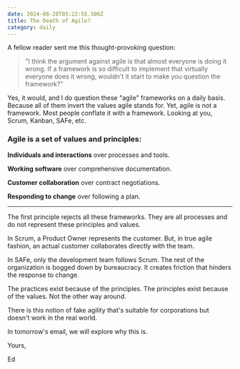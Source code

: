 ```yaml
---
date: 2024-08-28T05:22:55.506Z
title: The Death of Agile? 
category: daily
---
```

A fellow reader sent me this thought-provoking question:

> "I think the argument against agile is that almost everyone is doing it wrong. If a framework is so difficult to implement that virtually everyone does it wrong, wouldn't it start to make you question the framework?"

Yes, it would, and I do question these "agile" frameworks on a daily basis. Because all of them invert the values agile stands for. Yet, agile is not a framework. Most people conflate it with a framework. Looking at you, Scrum, Kanban, SAFe, etc.

### Agile is a set of values and principles:

**Individuals and interactions** over processes and tools.

**Working software** over comprehensive documentation.

**Customer collaboration** over contract negotiations.

**Responding to change** over following a plan.

-----

The first principle rejects all these frameworks. They are all processes and do not represent these principles and values.

In Scrum, a Product Owner represents the customer. But, in true agile fashion, an actual customer collaborates directly with the team.

In SAFe, only the development team follows Scrum. The rest of the organization is bogged down by bureaucracy. It creates friction that hinders the response to change.

The practices exist because of the principles. The principles exist because of the values. Not the other way around.

There is this notion of fake agility that's suitable for corporations but doesn't work in the real world.

In tomorrow's email, we will explore why this is.

Yours, 

Ed
